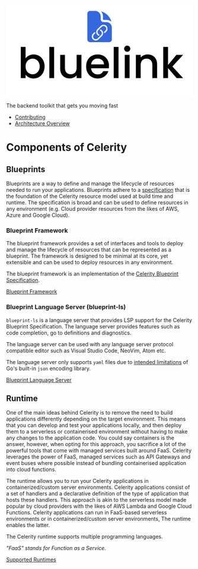 ![Celerity](/resources/logo.svg)

The backend toolkit that gets you moving fast

- [Contributing](./CONTRIBUTING.md)
- [Architecture Overview](./ARCHITECTURE_OVERVIEW.md)

# Components of Celerity

## Blueprints

Blueprints are a way to define and manage the lifecycle of resources needed to run your applications. Blueprints adhere to a [specification](https://celerityframework.com/docs/blueprint/specification) that is the foundation of the Celerity resource model used at build time and runtime.
The specification is broad and can be used to define resources in any environment (e.g. Cloud provider resources from the likes of AWS, Azure and Google Cloud).

### Blueprint Framework

The blueprint framework provides a set of interfaces and tools to deploy and manage the lifecycle of resources that can be represented as a blueprint. The framework is designed to be minimal at its core, yet extensible and can be used to deploy resources in any environment.

The blueprint framework is an implementation of the [Celerity Blueprint Specification](https://celerityframework.com/docs/blueprint/specification).

[Blueprint Framework](./libs/blueprint)

### Blueprint Language Server (blueprint-ls)

`blueprint-ls` is a language server that provides LSP support for the Celerity Blueprint Specification. The language server provides features such as code completion, go to definitions and diagnostics.

The language server can be used with any language server protocol compatible editor such as Visual Studio Code, NeoVim,  Atom etc.

The language server only supports `yaml` files due to [intended limitations](https://github.com/golang/go/issues/43513) of Go's built-in `json` encoding library.

[Blueprint Language Server](./tools/blueprint-ls)

## Runtime

One of the main ideas behind Celerity is to remove the need to build applications differently depending on the target environment. This means that you can develop and test your applications locally, and then deploy them to a serverless or containerised environment without having to make any changes to the application code.
You could say containers is the answer, however, when opting for this approach, you sacrifice a lot of the powerful tools that come with managed services built around FaaS. Celerity leverages the power of FaaS, managed services such as API Gateways and event buses where possible instead of bundling containerised application into cloud functions.

The runtime allows you to run your Celerity applications in containerized/custom server environments. Celerity applications consist of a set of handlers and a declarative definition of the type of application that hosts these handlers. This approach is akin to the serverless model made popular by cloud providers with the likes of AWS Lambda and Google Cloud Functions. Celerity applications can run in FaaS-based serverless environments or in containerized/custom server environments, The runtime enables the latter.

The Celerity runtime supports multiple programming languages.

_"FaaS" stands for Function as a Service._

[Supported Runtimes](./apps/runtime)
